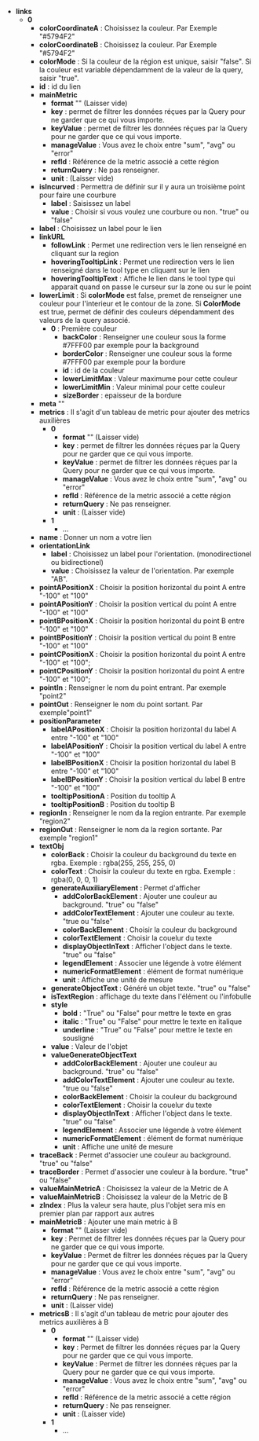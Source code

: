 - **links**
    - **0**
        - **colorCoordinateA** : Choisissez la couleur. Par Exemple "#5794F2"
        - **colorCoordinateB** : Choisissez la couleur. Par Exemple "#5794F2"
        - **colorMode** : Si la couleur de la région est unique, saisir "false". Si la couleur est variable dépendamment de la valeur de la query, saisir "true". 
        - **id** : id du lien
        - **mainMetric**	
            - **format** "" (Laisser vide)
            - **key** : permet de filtrer les données réçues par la Query pour ne garder que ce qui vous importe.
            - **keyValue** : permet de filtrer les données réçues par la Query pour ne garder que ce qui vous importe.
            - **manageValue** : Vous avez le choix entre "sum", "avg" ou "error"
            - **refId** : Référence de la metric associé a cette région
            - **returnQuery** : Ne pas renseigner.      
            - **unit** : (Laisser vide)
        - **isIncurved** : Permettra de définir sur il y aura un troisième point pour faire une courbure	
            - **label** : Saisissez un label
            - **value** : Choisir si vous voulez une courbure ou non. "true" ou "false"
        - **label** : Choisissez un label pour le lien
        - **linkURL**
            - **followLink** : Permet une redirection vers le lien renseigné en cliquant sur la region
            - **hoveringTooltipLink** : Permet une redirection vers le lien renseigné dans le tool type en cliquant sur le lien
            - **hoveringTooltipText** : Affiche le lien dans le tool type qui apparait quand on passe le curseur sur la zone ou sur le point
        - **lowerLimit** : Si **colorMode** est false, premet de renseigner une couleur pour l'interieur et le contour de la zone. Si **ColorMode** est true, permet de définir des couleurs dépendamment des valeurs de la query associé.
            - **0**	: Première couleur
                - **backColor**	: Renseigner une couleur sous la forme #7FFF00 par exemple pour la background
                - **borderColor** : Renseigner une couleur sous la forme #7FFF00 par exemple pour la bordure
                - **id** : id de la couleur
                - **lowerLimitMax** : Valeur maximume pour cette couleur
                - **lowerLimitMin** : Valeur minimal pour cette couleur
                - **sizeBorder** : epaisseur de la bordure
        - **meta**	""
        - **metrics** : Il s'agit d'un tableau de metric pour ajouter des metrics auxilières
            - **0**
                - **format** "" (Laisser vide)
                - **key** : permet de filtrer les données réçues par la Query pour ne garder que ce qui vous importe.
                - **keyValue** : permet de filtrer les données réçues par la Query pour ne garder que ce qui vous importe.
                - **manageValue** : Vous avez le choix entre "sum", "avg" ou "error"
                - **refId** : Référence de la metric associé a cette région
                - **returnQuery** : Ne pas renseigner.      
                - **unit** : (Laisser vide)
            - **1**
                - ...
        - **name** : Donner un nom a votre lien
        - **orientationLink**	
            - **label** : Choisissez un label pour l'orientation. (monodirectionel ou bidirectionel)
            - **value**	: Choisissez la valeur de l'orientation. Par exemple "AB".
        - **pointAPositionX** : Choisir la position horizontal du point A entre "-100" et "100"
        - **pointAPositionY** : Choisir la position vertical du point A entre "-100" et "100"
        - **pointBPositionX** : Choisir la position horizontal du point B entre "-100" et "100"
        - **pointBPositionY** : Choisir la position vertical du point B entre "-100" et "100"     
        - **pointCPositionX** : Choisir la position horizontal du point A entre "-100" et "100";
        - **pointCPositionY** : Choisir la position horizontal du point A entre "-100" et "100";
        - **pointIn** : Renseigner le nom du point entrant. Par exemple "point2"
        - **pointOut** : Renseigner le nom du point sortant. Par exemple"point1"
        - **positionParameter**
            - **labelAPositionX** : Choisir la position horizontal du label A entre "-100" et "100"
            - **labelAPositionY** : Choisir la position vertical du label A entre "-100" et "100"
            - **labelBPositionX** : Choisir la position horizontal du label B entre "-100" et "100"
            - **labelBPositionY** : Choisir la position vertical du label B entre "-100" et "100"
            - **tooltipPositionA** : Position du tooltip A
            - **tooltipPositionB** : Position du tooltip B
        - **regionIn** : Renseigner le nom da la region entrante. Par exemple "region2"
        - **regionOut** : Renseigner le nom da la region sortante. Par exemple "region1"
        - **textObj**	
            - **colorBack** : Choisir la couleur du background du texte en rgba. Exemple : rgba(255, 255, 255, 0)
            - **colorText** : Choisir la couleur du texte en rgba. Exemple : rgba(0, 0, 0, 1)
            - **generateAuxiliaryElement** : Permet d'afficher 
                - **addColorBackElement** : Ajouter une couleur au background. "true" ou "false"
                - **addColorTextElement** : Ajouter une couleur au texte. "true ou "false"
                - **colorBackElement** : Choisir la couleur du background
                - **colorTextElement** :  Choisir la couelur du texte 
                - **displayObjectInText** : Afficher l'object dans le texte. "true" ou "false"
                - **legendElement** : Associer une légende à votre élément 
                - **numericFormatElement** : élément de format numérique 
                - **unit** : Affiche une unité de mesure
            - **generateObjectText** : Généré un objet texte. "true" ou "false"
            - **isTextRegion** : affichage du texte dans l'élément ou l'infobulle
           - **style**	
                - **bold** : "True" ou "False" pour mettre le texte en gras
                - **italic** : "True" ou "False" pour mettre le texte en italique
                - **underline** : "True" ou "False" pour mettre le texte en sousligné
            - **value**	: Valeur de l'objet
            - **valueGenerateObjectText**	
                - **addColorBackElement** : Ajouter une couleur au background. "true" ou "false"
                - **addColorTextElement** : Ajouter une couleur au texte. "true ou "false"
                - **colorBackElement** : Choisir la couleur du background
                - **colorTextElement** :  Choisir la couelur du texte 
                - **displayObjectInText** : Afficher l'object dans le texte. "true" ou "false"
                - **legendElement** : Associer une légende à votre élément 
                - **numericFormatElement** : élément de format numérique 
                - **unit** : Affiche une unité de mesure
        - **traceBack** : Permet d'associer une couleur au background. "true" ou "false"
        - **traceBorder** : Permet d'associer une couleur à la bordure. "true" ou "false"
        - **valueMainMetricA** : Choisissez la valeur de la Metric de A
        - **valueMainMetricB** :  Choisissez la valeur de la Metric de B
        - **zIndex** : Plus la valeur sera haute, plus l'objet sera mis en premier plan par rapport aux autres
        - **mainMetricB** : Ajouter une main metric à B
            - **format** "" (Laisser vide)
            - **key** : Permet de filtrer les données réçues par la Query pour ne garder que ce qui vous importe.
            - **keyValue** : Permet de filtrer les données réçues par la Query pour ne garder que ce qui vous importe.
            - **manageValue** : Vous avez le choix entre "sum", "avg" ou "error"
            - **refId** : Référence de la metric associé a cette région
            - **returnQuery** : Ne pas renseigner.      
            - **unit** : (Laisser vide)
         - **metricsB** : Il s'agit d'un tableau de metric pour ajouter des metrics auxilières à B
            - **0**
                - **format** "" (Laisser vide)
                - **key** : Permet de filtrer les données réçues par la Query pour ne garder que ce qui vous importe.
                - **keyValue** : Permet de filtrer les données réçues par la Query pour ne garder que ce qui vous importe.
                - **manageValue** : Vous avez le choix entre "sum", "avg" ou "error"
                - **refId** : Référence de la metric associé a cette région
                - **returnQuery** : Ne pas renseigner.      
                - **unit** : (Laisser vide)
            - **1**
                - ...